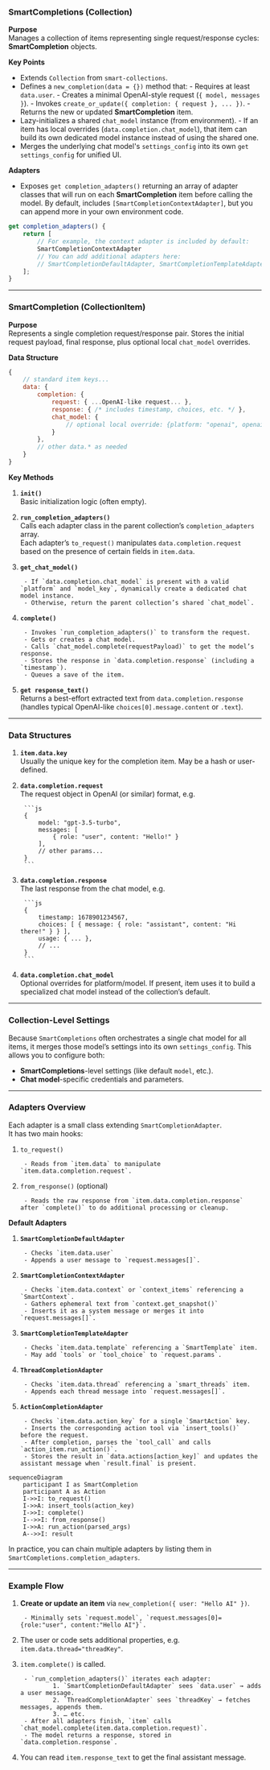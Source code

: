 
### SmartCompletions (Collection)

**Purpose**  
Manages a collection of items representing single request/response cycles: **SmartCompletion** objects.

**Key Points**
- Extends `Collection` from `smart-collections`.
- Defines a `new_completion(data = {})` method that:
		- Requires at least `data.user`.
		- Creates a minimal OpenAI-style request (`{ model, messages }`).
		- Invokes `create_or_update({ completion: { request }, ... })`.
		- Returns the new or updated **SmartCompletion** item.
- Lazy-initializes a shared `chat_model` instance (from environment).
		- If an item has local overrides (`data.completion.chat_model`), that item can build its own dedicated model instance instead of using the shared one.
- Merges the underlying chat model's `settings_config` into its own `get settings_config` for unified UI.

**Adapters**

- Exposes `get completion_adapters()` returning an array of adapter classes that will run on each **SmartCompletion** item before calling the model. By default, includes `[SmartCompletionContextAdapter]`, but you can append more in your own environment code.

```js
get completion_adapters() {
	return [
		// For example, the context adapter is included by default:
		SmartCompletionContextAdapter
		// You can add additional adapters here:
		// SmartCompletionDefaultAdapter, SmartCompletionTemplateAdapter, ThreadCompletionAdapter, ...
	];
}
```

---

### SmartCompletion (CollectionItem)

**Purpose**  
Represents a single completion request/response pair. Stores the initial request payload, final response, plus optional local `chat_model` overrides.

**Data Structure**

```js
{
	// standard item keys...
	data: {
		completion: {
			request: { ...OpenAI-like request... },
			response: { /* includes timestamp, choices, etc. */ },
			chat_model: {
				// optional local override: {platform: "openai", openai: {model_key: "gpt-3.5-turbo"}}
			}
		},
		// other data.* as needed
	}
}
```

**Key Methods**

1. **`init()`**  
		Basic initialization logic (often empty).
		
2. **`run_completion_adapters()`**  
		Calls each adapter class in the parent collection’s `completion_adapters` array.  
		Each adapter’s `to_request()` manipulates `data.completion.request` based on the presence of certain fields in `item.data`.
		
3. **`get_chat_model()`**
		
		- If `data.completion.chat_model` is present with a valid `platform` and `model_key`, dynamically create a dedicated chat model instance.
		- Otherwise, return the parent collection’s shared `chat_model`.
4. **`complete()`**
		
		- Invokes `run_completion_adapters()` to transform the request.
		- Gets or creates a chat model.
		- Calls `chat_model.complete(requestPayload)` to get the model’s response.
		- Stores the response in `data.completion.response` (including a `timestamp`).
		- Queues a save of the item.
5. **`get response_text()`**  
		Returns a best-effort extracted text from `data.completion.response` (handles typical OpenAI-like `choices[0].message.content` or `.text`).
		

---

### Data Structures

1. **`item.data.key`**  
		Usually the unique key for the completion item. May be a hash or user-defined.
2. **`data.completion.request`**  
		The request object in OpenAI (or similar) format, e.g.
		
		```js
		{
			model: "gpt-3.5-turbo",
			messages: [
				{ role: "user", content: "Hello!" }
			],
			// other params...
		}
		```
		
3. **`data.completion.response`**  
		The last response from the chat model, e.g.
		
		```js
		{
			timestamp: 1678901234567,
			choices: [ { message: { role: "assistant", content: "Hi there!" } } ],
			usage: { ... },
			// ...
		}
		```
		
4. **`data.completion.chat_model`**  
		Optional overrides for platform/model. If present, item uses it to build a specialized chat model instead of the collection’s default.

---

### Collection-Level Settings

Because `SmartCompletions` often orchestrates a single chat model for all items, it merges those model’s settings into its own `settings_config`. This allows you to configure both:

- **SmartCompletions**-level settings (like default `model`, etc.).
- **Chat model**-specific credentials and parameters.

---

### Adapters Overview

Each adapter is a small class extending `SmartCompletionAdapter`.  
It has two main hooks:

1. `to_request()`
		
		- Reads from `item.data` to manipulate `item.data.completion.request`.
2. `from_response()` (optional)
		
		- Reads the raw response from `item.data.completion.response` after `complete()` to do additional processing or cleanup.

**Default Adapters**

1. **`SmartCompletionDefaultAdapter`**
		
		- Checks `item.data.user`
		- Appends a user message to `request.messages[]`.
2. **`SmartCompletionContextAdapter`**
		
		- Checks `item.data.context` or `context_items` referencing a `SmartContext`.
		- Gathers ephemeral text from `context.get_snapshot()`
		- Inserts it as a system message or merges it into `request.messages[]`.
3. **`SmartCompletionTemplateAdapter`**
		
		- Checks `item.data.template` referencing a `SmartTemplate` item.
		- May add `tools` or `tool_choice` to `request.params`.
4. **`ThreadCompletionAdapter`**

		- Checks `item.data.thread` referencing a `smart_threads` item.
		- Appends each thread message into `request.messages[]`.
5. **`ActionCompletionAdapter`**

		- Checks `item.data.action_key` for a single `SmartAction` key.
		- Inserts the corresponding action tool via `insert_tools()` before the request.
		- After completion, parses the `tool_call` and calls `action_item.run_action()`.
		- Stores the result in `data.actions[action_key]` and updates the assistant message when `result.final` is present.

```mermaid
sequenceDiagram
	participant I as SmartCompletion
	participant A as Action
	I->>I: to_request()
	I->>A: insert_tools(action_key)
	I->>I: complete()
	I-->>I: from_response()
	I->>A: run_action(parsed_args)
	A-->>I: result
```

In practice, you can chain multiple adapters by listing them in `SmartCompletions.completion_adapters`.

---

### Example Flow

1. **Create or update an item** via `new_completion({ user: "Hello AI" })`.
		
		- Minimally sets `request.model`, `request.messages[0]={role:"user", content:"Hello AI"}`.
2. The user or code sets additional properties, e.g. `item.data.thread="threadKey"`.
		
3. `item.complete()` is called.
		
		- `run_completion_adapters()` iterates each adapter:
				1. `SmartCompletionDefaultAdapter` sees `data.user` → adds a user message.
				2. `ThreadCompletionAdapter` sees `threadKey` → fetches messages, appends them.
				3. … etc.
		- After all adapters finish, `item` calls `chat_model.complete(item.data.completion.request)`.
		- The model returns a response, stored in `data.completion.response`.
4. You can read `item.response_text` to get the final assistant message.
		